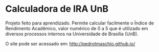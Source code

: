 # Calculadora de IRA UnB

Projeto feito para aprendizado. Permite calcular facilmente o Índice de Rendimento Acadêmico, valor numérico de 0 a 5 que é utilizado em diversos processos internos na Universidade de Brasília (UnB).

O site pode ser acessado em: http://pedrotmaschio.github.io/
